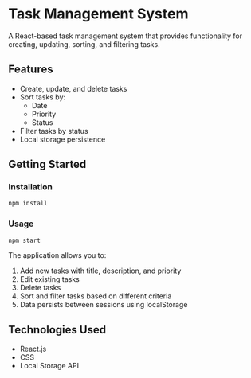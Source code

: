# Task Management System

A React-based task management system that provides functionality for creating, updating, sorting, and filtering tasks.

## Features

- Create, update, and delete tasks
- Sort tasks by:
  - Date
  - Priority
  - Status
- Filter tasks by status
- Local storage persistence

## Getting Started

### Installation

```bash
npm install
```

### Usage

```bash
npm start
```

The application allows you to:
1. Add new tasks with title, description, and priority
2. Edit existing tasks
3. Delete tasks
4. Sort and filter tasks based on different criteria
5. Data persists between sessions using localStorage

## Technologies Used

- React.js
- CSS
- Local Storage API




